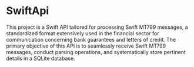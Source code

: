 # SwiftApi
This project is a Swift API tailored for processing Swift MT799 messages, a standardized format extensively used in the financial sector for communication concerning bank guarantees and letters of credit. 
The primary objective of this API is to seamlessly receive Swift MT799 messages, conduct parsing operations, and systematically store pertinent details in a SQLite database.
